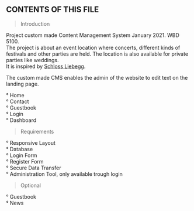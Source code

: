 CONTENTS OF THIS FILE
---------------------

> Introduction
 
Project custom made Content Management System January 2021. WBD 5100. <br>
The project is about an event location where concerts, different kinds of festivals and other parties are held. The location is also available for private parties like weddings.<br>
It is inspired by <a href="https://www.schloss-liebegg.ch/">Schloss Liebegg</a>.

The custom made CMS enables the admin of the website to edit text on the landing page.

° Home <br>
° Contact <br>
° Guestbook <br>
° Login <br>
° Dashboard <br>

 > Requirements

° Responsive Layout <br>
° Database <br>
° Login Form <br>
° Register Form <br>
° Secure Data Transfer <br>
° Administration Tool, only available trough login

 > Optional

 ° Guestbook <br>
 ° News <br>

